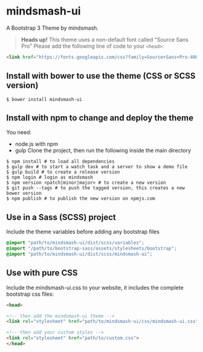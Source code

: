 # mindsmash-ui
A Bootstrap 3 Theme by mindsmash.

 > **Heads up!** This theme uses a non-default font called "Source Sans Pro"
 > Please add the following line of code to your `<head>`:
 ```html
<link href="https://fonts.googleapis.com/css?family=Source+Sans+Pro:400,700,400italic" rel="stylesheet">
 ```


## Install with bower to use the theme (CSS or SCSS version)
```shell
$ bower install mindsmash-ui
```

## Install with npm to change and deploy the theme
You need:
- node.js with npm
- gulp
Clone the project, then run the following inside the main directory

```shell
$ npm install # to load all dependencies
$ gulp dev # to start a watch task and a server to show a demo file
$ gulp build # to create a release version
$ npm login # login as mindsmash
$ npm version <patch|minor|major> # to create a new version
$ git push --tags # to push the tagged version, this creates a new bower version
$ npm publish # to publish the new version on npmjs.com
```

## Use in a Sass (SCSS) project
Include the theme variables before adding any bootstrap files

```SCSS
@import "path/to/mindsmash-ui/dist/scss/variables";
@import "/path/to/bootstrap-sass/assets/stylesheets/bootstrap";
@import "path/to/mindsmash-ui/dist/scss/mindsmash-ui";
```

## Use with pure CSS
Include the mindsmash-ui.css to your website, it includes
the complete bootstrap css files:

```html
<head>

<!-- then add the mindsmash-ui theme -->
<link rel="stylesheet" href="path/to/mindsmash-ui/css/mindsmash-ui.css">

<!-- then add your custom styles -->
<link rel="stylesheet" href="path/to/custom.css">
</head>
```
